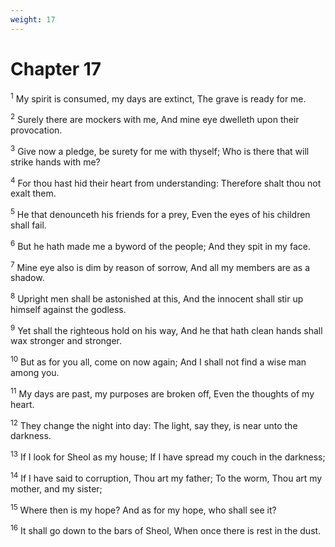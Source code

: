 ```yaml
---
weight: 17
---
```


# Chapter 17

<sup>1</sup> My spirit is consumed, my days are extinct, The grave is ready for me. 

<sup>2</sup> Surely there are mockers with me, And mine eye dwelleth upon their provocation. 

<sup>3</sup> Give now a pledge, be surety for me with thyself; Who is there that will strike hands with me? 

<sup>4</sup> For thou hast hid their heart from understanding: Therefore shalt thou not exalt them. 

<sup>5</sup> He that denounceth his friends for a prey, Even the eyes of his children shall fail. 

<sup>6</sup> But he hath made me a byword of the people; And they spit in my face. 

<sup>7</sup> Mine eye also is dim by reason of sorrow, And all my members are as a shadow. 

<sup>8</sup> Upright men shall be astonished at this, And the innocent shall stir up himself against the godless. 

<sup>9</sup> Yet shall the righteous hold on his way, And he that hath clean hands shall wax stronger and stronger. 

<sup>10</sup> But as for you all, come on now again; And I shall not find a wise man among you. 

<sup>11</sup> My days are past, my purposes are broken off, Even the thoughts of my heart. 

<sup>12</sup> They change the night into day: The light, say they, is near unto the darkness. 

<sup>13</sup> If I look for Sheol as my house; If I have spread my couch in the darkness; 

<sup>14</sup> If I have said to corruption, Thou art my father; To the worm, Thou art my mother, and my sister; 

<sup>15</sup> Where then is my hope? And as for my hope, who shall see it? 

<sup>16</sup> It shall go down to the bars of Sheol, When once there is rest in the dust. 


